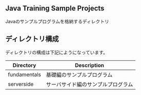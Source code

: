 ## Java Training Sample Projects
Javaのサンプルプログラムを格納するディレクトリ

## ディレクトリ構成
ディレクトリの構成は下記にようになっています。

| Directory | Description |
|-----------|-------------|
| fundamentals | 基礎編のサンプルプログラム |
| serverside | サーバサイド編のサンプルプログラム|
